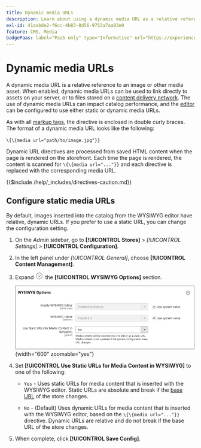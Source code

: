 ```yaml
---
title: Dynamic media URLs
description: Learn about using a dynamic media URL as a relative reference to an image or other media asset.
exl-id: 41aabde2-f6cc-4b83-8d56-9753a7aa93e9
feature: CMS, Media
badgePaas: label="PaaS only" type="Informative" url="https://experienceleague.adobe.com/en/docs/commerce/user-guides/product-solutions" tooltip="Applies to Adobe Commerce on Cloud projects (Adobe-managed PaaS infrastructure) and on-premises projects only."
---
```

# Dynamic media URLs

A dynamic media URL is a relative reference to an image or other media asset. When enabled, dynamic media URLs can be used to link directly to assets on your server, or to files stored on a [content delivery network](media-storage-content-delivery-network.md). The use of dynamic media URLs can impact catalog performance, and the [editor](editor.md#configure-the-editor) can be configured to use either static or dynamic media URLs.

As with all [markup tags](../systems/markup-tags.md), the directive is enclosed in double curly braces. The format of a dynamic media URL looks like the following:

`\{\{media url="path/to/image.jpg"}}`

Dynamic URL directives are processed from saved HTML content when the page is rendered on the storefront. Each time the page is rendered, the content is scanned for `\{\{media url="..."}}` and each directive is replaced with the corresponding media URL.

{{$include /help/_includes/directives-caution.md}}

## Configure static media URLs

By default, images inserted into the catalog from the WYSIWYG editor have relative, dynamic URLs. If you prefer to use a static URL, you can change the configuration setting.

1. On the _Admin_ sidebar, go to **[!UICONTROL Stores]** > _[!UICONTROL Settings]_ > **[!UICONTROL Configuration]**.

1. In the left panel under _[!UICONTROL General]_, choose **[!UICONTROL Content Management]**.

1. Expand ![Expansion selector](../assets/icon-display-expand.png) the **[!UICONTROL WYSIWYG Options]** section.

   ![WYSIWYG Options](./assets/content-management-wysiwyg-options.png){width="600" zoomable="yes"}

1. Set **[!UICONTROL Use Static URLs for Media Content in WYSIWYG]** to one of the following:

   - `Yes` - Uses static URLs for media content that is inserted with the WYSIWYG editor. Static URLs are absolute and break if the [base URL](../stores-purchase/store-urls.md) of the store changes.

   - `No` - (Default) Uses dynamic URLs for media content that is inserted with the WYSIWYG editor, based on the `\{\{media url="..."}}` directive. Dynamic URLs are relative and do not break if the base URL of the store changes.

1. When complete, click **[!UICONTROL Save Config]**.
